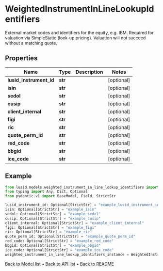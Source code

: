 # WeightedInstrumentInLineLookupIdentifiers

External market codes and identifiers for the equity, e.g. IBM.  Required for valuation via SimpleStatic (look-up pricing).  Valuation will not succeed without a matching quote.
## Properties
Name | Type | Description | Notes
------------ | ------------- | ------------- | -------------
**lusid_instrument_id** | **str** |  | [optional] 
**isin** | **str** |  | [optional] 
**sedol** | **str** |  | [optional] 
**cusip** | **str** |  | [optional] 
**client_internal** | **str** |  | [optional] 
**figi** | **str** |  | [optional] 
**ric** | **str** |  | [optional] 
**quote_perm_id** | **str** |  | [optional] 
**red_code** | **str** |  | [optional] 
**bbgid** | **str** |  | [optional] 
**ice_code** | **str** |  | [optional] 
## Example

```python
from lusid.models.weighted_instrument_in_line_lookup_identifiers import WeightedInstrumentInLineLookupIdentifiers
from typing import Any, Dict, Optional
from pydantic.v1 import BaseModel, Field, StrictStr

lusid_instrument_id: Optional[StrictStr] = "example_lusid_instrument_id"
isin: Optional[StrictStr] = "example_isin"
sedol: Optional[StrictStr] = "example_sedol"
cusip: Optional[StrictStr] = "example_cusip"
client_internal: Optional[StrictStr] = "example_client_internal"
figi: Optional[StrictStr] = "example_figi"
ric: Optional[StrictStr] = "example_ric"
quote_perm_id: Optional[StrictStr] = "example_quote_perm_id"
red_code: Optional[StrictStr] = "example_red_code"
bbgid: Optional[StrictStr] = "example_bbgid"
ice_code: Optional[StrictStr] = "example_ice_code"
weighted_instrument_in_line_lookup_identifiers_instance = WeightedInstrumentInLineLookupIdentifiers(lusid_instrument_id=lusid_instrument_id, isin=isin, sedol=sedol, cusip=cusip, client_internal=client_internal, figi=figi, ric=ric, quote_perm_id=quote_perm_id, red_code=red_code, bbgid=bbgid, ice_code=ice_code)

```

[Back to Model list](../README.md#documentation-for-models) &#8226; [Back to API list](../README.md#documentation-for-api-endpoints) &#8226; [Back to README](../README.md)

